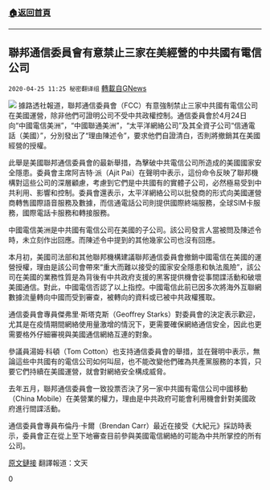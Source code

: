 ###  [:house:返回首頁](https://github.com/ourhimalayas/txt)
---

## 聯邦通信委員會有意禁止三家在美經營的中共國有電信公司
`2020-04-25 11:25 秘密翻译组` [轉載自GNews](https://gnews.org/zh-hant/184319/)

![](https://s3.amazonaws.com/gnews-media-offload/wp-content/uploads/2020/04/25112043/%E8%81%94%E9%82%A6%E9%80%9A%E4%BF%A1%E5%A7%94%E5%91%98%E4%BC%9A%E6%9C%89%E6%84%8F%E7%A6%81%E6%AD%A2%E4%B8%89%E5%AE%B6%E5%9C%A8%E7%BE%8E%E7%BB%8F%E8%90%A5%E7%9A%84%E4%B8%AD%E5%85%B1%E5%9B%BD%E6%9C%89%E7%94%B5%E4%BF%A1%E5%85%AC%E5%8F%B8.jpg)
據路透社報道，聯邦通信委員會（FCC）有意強制禁止三家中共國有電信公司在美國運營，除非他們可證明公司不受中共政權控制。通信委員會於4月24日向“中國電信美洲”，“中國聯通美洲”，“太平洋網絡公司”及其全資子公司“信通電話（美國）”，分別發出了“理由陳述令”，要求他們自證清白，否則將撤銷其在美國經營的授權。

此舉是美國聯邦通信委員會的最新舉措，為擊破中共電信公司所造成的美國國家安全隱患。委員會主席阿吉特·派（Ajit Pai）在聲明中表示，這份命令反映了聯邦機構對這些公司的深層顧慮，考慮到它們是中共國有的實體子公司，必然極易受到中共利用、影響和控制。委員會還表示，太平洋網絡公司以批發商的形式向美國運營商轉售國際語音服務及數據，而信通電話公司則提供國際終端服務，全球SIM卡服務，國際電話卡服務和轉接服務。

中國電信美洲是中共國有電信公司在美國的子公司。該公司發言人當被問及陳述令時，未立刻作出回應。而陳述令中提到的其他幾家公司也沒有回應。

本月初，美國司法部和其他聯邦機構建議聯邦通信委員會撤銷中國電信在美國的運營授權，理由是該公司會帶來“重大而難以接受的國家安全隱患和執法風險”，該公司在美國的業務性質是為背後有中共政府支援的黑客提供機會從事間諜活動和破壞美國通信。對此，中國電信否認了以上指控。中國電信此前已因多次將海外互聯網數據流量轉向中國而受到審查，被轉向的資料或已被中共政權獲取。

通信委員會專員傑弗里·斯塔克斯（Geoffrey Starks）對委員會的決定表示歡迎，尤其是在疫情期間網絡使用量激增的情況下，更需要確保網絡通信安全，因此也更需要格外仔細審視與美國通信網絡互連的對象。

參議員湯姆·科頓（Tom Cotton）也支持通信委員會的舉措，並在聲明中表示，無論這些中共國有的電信公司如何叫屈，也不能改變他們確為共產黨服務的本質，只要它們持續在美國運營，就會對網絡安全構成威脅。

去年五月，聯邦通信委員會一致投票否決了另一家中共國有電信公司中國移動（China Mobile）在美營業的權力，理由是中共政府可能會利用機會針對美國政府進行間諜活動。

通信委員會專員布倫丹·卡爾（Brendan Carr）最近在接受《大紀元》採訪時表示，委員會正在從上至下地審查目前參與美國電信網絡的可能為中共所掌控的所有公司。

[原文鏈接](https://www.theepochtimes.com/fcc-threatens-to-bar-three-chinese-state-controlled-telecom-firms-from-operating-in-us_3325842.html)
翻譯報道：文天

0
